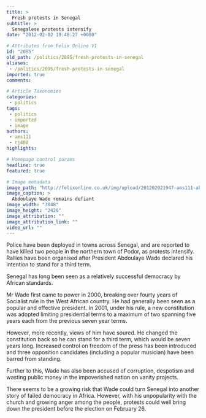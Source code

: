 ```yaml
---
title: >
  Fresh protests in Senegal
subtitle: >
  Senegalese protests intensify
date: "2012-02-02 19:48:27 +0000"

# Attributes from Felix Online V1
id: "2095"
old_path: /politics/2095/fresh-protests-in-senegal
aliases:
 - /politics/2095/fresh-protests-in-senegal
imported: true
comments:

# Article Taxonomies
categories:
 - politics
tags:
 - politics
 - imported
 - image
authors:
 - ams111
 - rj408
highlights:

# Homepage control params
headline: true
featured: true

# Image metadata
image_path: "http://felixonline.co.uk/img/upload/201202021947-ams111-abdoulaye_wade_wef_2004.jpg"
image_caption: >
  Abdoulaye Wade remains defiant
image_width: "3048"
image_height: "2426"
image_attribution: ""
image_attribution_link: ""
video_url: ""
---
```


Police have been deployed in towns across Senegal, and are reported to have killed two people in the northern town of Podor, as protests intensify. Rallies have been organised after President Abdoulaye Wade declared his intention to stand for a third term.

Senegal has long been seen as a relatively successful democracy by African standards.

Mr Wade first came to power in 2000, breaking over fourty years of Socialist rule in the West African country. He had generally been seen as a popular and effective president. In 2001, under his rule, a new constitution was adopted limiting presidential terms to a maximum of two spanning five years each from the previous seven year terms.

However, more recently, views of him have soured. He changed the constitution back so he can stand for a third term, which would be seven years long. Increased control on freedom of the press has been introduced and three opposition candidates (including a popular musician) have been barred from standing.

Further to this, Wade has also been accused of corruption, despotism and wasting public money in the impoverished nation on vanity projects.

There seems to be a growing risk that Wade could turn Senegal into another story of failed democracy in Africa. However, with his unpopularity with the church and growing anger among the people, protests could well bring down the president before the election on February 26.
